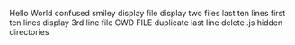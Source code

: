 Hello World
confused smiley
display file
display two files
last ten lines
first ten lines
display 3rd line
file
CWD FILE
duplicate last line
delete .js
hidden directories

